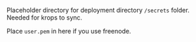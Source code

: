 Placeholder directory for deployment directory `/secrets` folder.\
Needed for krops to sync.

Place `user.pem` in here if you use freenode.

